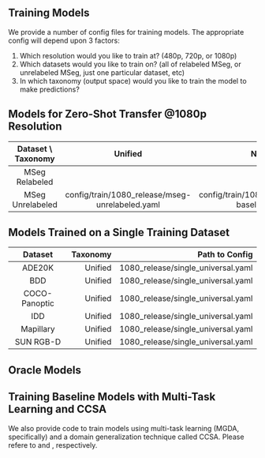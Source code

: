 
## Training Models

We provide a number of config files for training models. The appropriate config will depend upon 3 factors:
1. Which resolution would you like to train at? (480p, 720p, or 1080p)
2. Which datasets would you like to train on? (all of relabeled MSeg, or unrelabeled MSeg, just one particular dataset, etc)
3. In which taxonomy (output space) would you like to train the model to make predictions?

## Models for Zero-Shot Transfer @1080p Resolution
| Dataset \ Taxonomy |  Unified |   Naive  |
|:------------------:|  :-----: |:--------:| 
| MSeg Relabeled | | |
| MSeg Unrelabeled | config/train/1080_release/mseg-unrelabeled.yaml | config/train/1080_release/mseg-baseline.yaml |

## Models Trained on a Single Training Dataset

| Dataset | Taxonomy | Path to Config |
|:------------------:| --------------:| --------------: |
| ADE20K | Unified | 1080_release/single_universal.yaml |
| BDD | Unified | 1080_release/single_universal.yaml |
| COCO-Panoptic | Unified | 1080_release/single_universal.yaml |
| IDD | Unified | 1080_release/single_universal.yaml |
| Mapillary | Unified | 1080_release/single_universal.yaml |
| SUN RGB-D | Unified | 1080_release/single_universal.yaml |

## Oracle Models

## Training Baseline Models with Multi-Task Learning and CCSA

We also provide code to train models using multi-task learning (MGDA, specifically) and a domain generalization technique called CCSA. Please refere to []() and [](), respectively.
